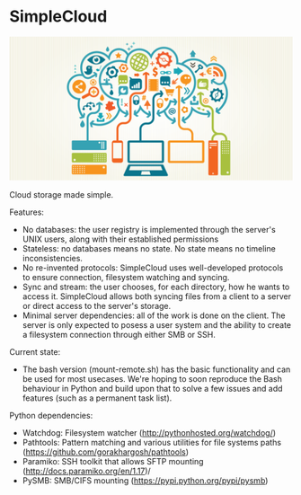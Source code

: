 # SimpleCloud

<img src = "./assets/cloud-computing.png"/>

Cloud storage made simple.

Features:
* No databases: the user registry is implemented through the server's UNIX users, along with their established permissions
* Stateless: no databases means no state. No state means no timeline inconsistencies.
* No re-invented protocols: SimpleCloud uses well-developed protocols to ensure connection, filesystem watching and syncing.
* Sync and stream: the user chooses, for each directory, how he wants to access it. SimpleCloud allows both syncing files from a client to a server or direct access to the server's storage.
* Minimal server dependencies: all of the work is done on the client. The server is only expected to posess a user system and the ability to create a filesystem connection through either SMB or SSH.

Current state:

* The bash version (mount-remote.sh) has the basic functionality and can be used for most usecases. We're hoping to soon reproduce the Bash behaviour in Python and build upon that to solve a few issues and add features (such as a permanent task list).

Python dependencies:

* Watchdog: Filesystem watcher (http://pythonhosted.org/watchdog/)
* Pathtools: Pattern matching and various utilities for file systems paths (https://github.com/gorakhargosh/pathtools)
* Paramiko: SSH toolkit that allows SFTP mounting (http://docs.paramiko.org/en/1.17)/
* PySMB: SMB/CIFS mounting (https://pypi.python.org/pypi/pysmb)
